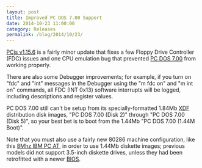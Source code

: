 ```yaml
---
layout: post
title: Improved PC DOS 7.00 Support
date: 2014-10-23 11:00:00
category: Releases
permalink: /blog/2014/10/23/
---
```


[PCjs v1.15.6](https://github.com/jeffpar/pcjs/releases/tag/v1.15.6) is a fairly minor update that fixes a few
Floppy Drive Controller (FDC) issues and one CPU emulation bug that prevented [PC DOS 7.00](/software/pcx86/sys/dos/ibm/7.00/)
from working properly.

There are also some Debugger improvements; for example, if you turn on "fdc" and "int" messages in the
Debugger using the "m fdc on" and "m int on" commands, all FDC (INT 0x13) software interrupts will be logged,
including descriptions and register values.

PC DOS 7.00 still can't be setup from its specially-formatted 1.84Mb
[XDF](http://www.os2museum.com/wp/the-xdf-diskette-format/) distribution disk images, "PC DOS 7.00 (Disk 2)"
through "PC DOS 7.00 (Disk 5)", so your best bet is to boot from the 1.44Mb "PC DOS 7.00 (1.44M Boot)".

Note that you must also use a fairly new 80286 machine configuration, like this
[8Mhz IBM PC AT](/configs/pcx86/machine/ibm/5170/ega/1024kb/rev3/debugger/machine.xml),
in order to use 1.44Mb diskette images; previous models did not support 3.5-inch diskette drives, unless they had been
retrofitted with a newer [BIOS](/machines/pcx86/ibm/5170/rom/).

